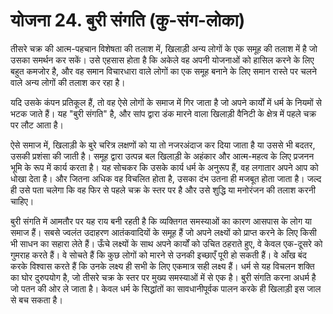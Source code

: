 # योजना 24. बुरी संगति (कु-संग-लोका)

तीसरे चक्र की आत्म-पहचान विशेषता की तलाश में, खिलाड़ी अन्य लोगों के एक समूह की तलाश में है जो उसका समर्थन कर सकें। उसे एहसास होता है कि अकेले वह अपनी योजनाओं को हासिल करने के लिए बहुत कमजोर है, और वह समान विचारधारा वाले लोगों का एक समूह बनाने के लिए समान रास्ते पर चलने वाले अन्य लोगों की तलाश कर रहा है।

यदि उसके कंपन प्रतिकूल हैं, तो वह ऐसे लोगों के समाज में गिर जाता है जो अपने कार्यों में धर्म के नियमों से भटक जाते हैं। यह "बुरी संगति" है, और सांप द्वारा डंक मारने वाला खिलाड़ी वैनिटी के क्षेत्र में पहले चक्र पर लौट आता है।

ऐसे समाज में, खिलाड़ी के बुरे चरित्र लक्षणों को या तो नजरअंदाज कर दिया जाता है या उससे भी बदतर, उसकी प्रशंसा की जाती है। समूह द्वारा उत्पन्न बल खिलाड़ी के अहंकार और आत्म-महत्व के लिए प्रजनन भूमि के रूप में कार्य करता है। यह सोचकर कि उसके कार्य धर्म के अनुरूप हैं, वह लगातार अपने आप को धोखा देता है। और जितना अधिक वह विचलित होता है, उसका दंभ उतना ही मजबूत होता जाता है। जल्द ही उसे पता चलेगा कि वह फिर से पहले चक्र के स्तर पर है और उसे शुद्धि या मनोरंजन की तलाश करनी चाहिए।

बुरी संगति में आमतौर पर यह राय बनी रहती है कि व्यक्तिगत समस्याओं का कारण आसपास के लोग या समाज हैं। सबसे ज्वलंत उदाहरण आतंकवादियों के समूह हैं जो अपने लक्ष्यों को प्राप्त करने के लिए किसी भी साधन का सहारा लेते हैं। ऊँचे लक्ष्यों के साथ अपने कार्यों को उचित ठहराते हुए, वे केवल एक-दूसरे को गुमराह करते हैं। वे सोचते हैं कि कुछ लोगों को मारने से उनकी इच्छाएँ पूरी हो सकती हैं। वे आँख बंद करके विश्वास करते हैं कि उनके लक्ष्य ही सभी के लिए एकमात्र सही लक्ष्य हैं। धर्म से यह विचलन शक्ति का घोर दुरुपयोग है, जो तीसरे चक्र के स्तर पर मुख्य समस्याओं में से एक है। बुरी संगति करना अधर्म है जो पतन की ओर ले जाता है। केवल धर्म के सिद्धांतों का सावधानीपूर्वक पालन करके ही खिलाड़ी इस जाल से बच सकता है।

